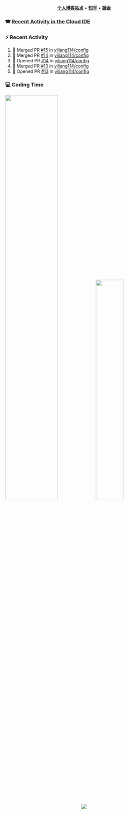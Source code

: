<p align="center">
    <b><a href="https://yiliang.site">个人博客站点</a></b>
    •
    <b><a href="https://www.zhihu.com/people/Mrz2J">知乎</a></b>
    •
    <b><a href="https://juejin.im/user/2629687542813016">掘金</a></b>
</p>

### :accordion: [Recent Activity in the Cloud IDE](https://github.com/cloud-webide/.github)

### :zap: Recent Activity

<!--START_SECTION:activity-->

1. 🎉 Merged PR [#15](https://github.com/yiliang114/config/pull/15) in [yiliang114/config](https://github.com/yiliang114/config)
2. 🎉 Merged PR [#14](https://github.com/yiliang114/config/pull/14) in [yiliang114/config](https://github.com/yiliang114/config)
3. 💪 Opened PR [#14](https://github.com/yiliang114/config/pull/14) in [yiliang114/config](https://github.com/yiliang114/config)
4. 🎉 Merged PR [#13](https://github.com/yiliang114/config/pull/13) in [yiliang114/config](https://github.com/yiliang114/config)
5. 💪 Opened PR [#13](https://github.com/yiliang114/config/pull/13) in [yiliang114/config](https://github.com/yiliang114/config)

<!--END_SECTION:activity-->

### 💻 Coding Time

<img align="" width="57.5%" src="https://github-readme-stats.vercel.app/api?username=yiliang114&hide_title=true&hide_border=true&show_icons=true&include_all_commits=true&line_height=21&theme=vue-dark&border_radius=0" /><img align="" width="42.4%" src="https://github-readme-stats.vercel.app/api/top-langs/?username=yiliang114&hide_title=true&hide_border=true&layout=compact&theme=vue-dark&border_radius=0" />

<div align="center">
    <img src="https://github-readme-streak-stats.herokuapp.com/?user=yiliang114" />
</div>
